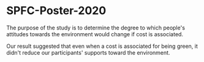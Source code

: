 # SPFC-Poster-2020
The purpose of the study is to determine the degree to which people's attitudes towards the environment would change if cost is associated. 

Our result suggested that even when a cost is associated for being green, it didn't reduce our participants' supports toward the environment.
